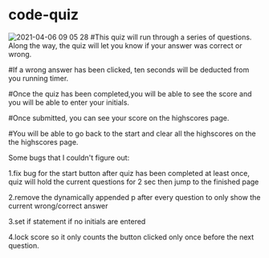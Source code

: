 # code-quiz
![2021-04-06 09 05 28](https://user-images.githubusercontent.com/71652307/113715355-6a356d80-96b7-11eb-94c8-57cf73aac66e.gif)
#This quiz will run through a series of questions. Along the way, the quiz will let you know if your answer was correct or wrong. 

#If a wrong answer has been clicked, ten seconds will be deducted from you running timer.

#Once the quiz has been completed,you will be able to see the score and you will be able to enter your initials. 

#Once submitted, you can see your score on the highscores page. 

#You will be able to go back to the start and clear all the highscores on the the highscores page.

Some bugs that I couldn't figure out:

1.fix bug for the start button after quiz has been completed at least once, quiz will hold the current questions for 2 sec then jump to the finished page
 
2.remove the dynamically appended p after every question to only show the current wrong/correct answer

3.set if statement if no initials are entered

4.lock score so it only counts the button clicked only once before the next question.

